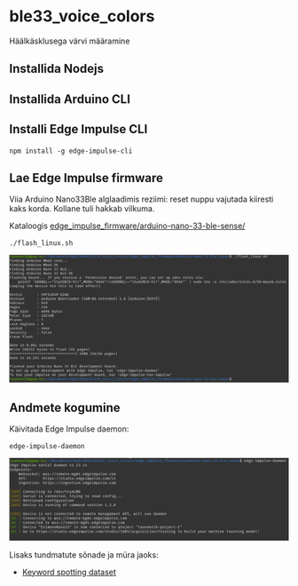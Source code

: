 # ble33_voice_colors

Häälkäsklusega värvi määramine

## Installida Nodejs

## Installida Arduino CLI

## Installi Edge Impulse CLI

    npm install -g edge-impulse-cli

## Lae Edge Impulse firmware

Viia Arduino Nano33Ble alglaadimis reziimi: reset nuppu vajutada kiiresti kaks korda. Kollane tuli hakkab vilkuma.

Kataloogis [edge_impulse_firmware/arduino-nano-33-ble-sense/](./edge_impulse_firmware/arduino-nano-33-ble-sense/)

    ./flash_linux.sh

![Edge Impulse firmware](./img/Ekraanipilt%202021-08-22%2018-35-35.png)

## Andmete kogumine

Käivitada Edge Impulse daemon:

    edge-impulse-daemon

![Edge Impulse daemon](./img/Ekraanipilt%202021-08-22%2018-39-39.png)

Lisaks tundmatute sõnade ja müra jaoks:

* [Keyword spotting dataset](https://docs.edgeimpulse.com/docs/keyword-spotting)